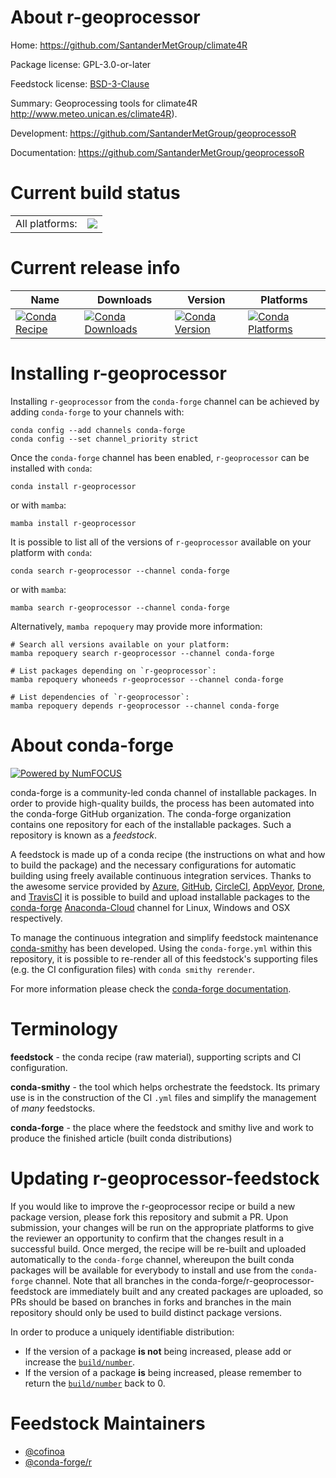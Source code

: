 About r-geoprocessor
====================

Home: https://github.com/SantanderMetGroup/climate4R

Package license: GPL-3.0-or-later

Feedstock license: [BSD-3-Clause](https://github.com/conda-forge/r-geoprocessor-feedstock/blob/main/LICENSE.txt)

Summary: Geoprocessing tools for climate4R <http://www.meteo.unican.es/climate4R>).

Development: https://github.com/SantanderMetGroup/geoprocessoR

Documentation: https://github.com/SantanderMetGroup/geoprocessoR

Current build status
====================


<table><tr><td>All platforms:</td>
    <td>
      <a href="https://dev.azure.com/conda-forge/feedstock-builds/_build/latest?definitionId=16239&branchName=main">
        <img src="https://dev.azure.com/conda-forge/feedstock-builds/_apis/build/status/r-geoprocessor-feedstock?branchName=main">
      </a>
    </td>
  </tr>
</table>

Current release info
====================

| Name | Downloads | Version | Platforms |
| --- | --- | --- | --- |
| [![Conda Recipe](https://img.shields.io/badge/recipe-r--geoprocessor-green.svg)](https://anaconda.org/conda-forge/r-geoprocessor) | [![Conda Downloads](https://img.shields.io/conda/dn/conda-forge/r-geoprocessor.svg)](https://anaconda.org/conda-forge/r-geoprocessor) | [![Conda Version](https://img.shields.io/conda/vn/conda-forge/r-geoprocessor.svg)](https://anaconda.org/conda-forge/r-geoprocessor) | [![Conda Platforms](https://img.shields.io/conda/pn/conda-forge/r-geoprocessor.svg)](https://anaconda.org/conda-forge/r-geoprocessor) |

Installing r-geoprocessor
=========================

Installing `r-geoprocessor` from the `conda-forge` channel can be achieved by adding `conda-forge` to your channels with:

```
conda config --add channels conda-forge
conda config --set channel_priority strict
```

Once the `conda-forge` channel has been enabled, `r-geoprocessor` can be installed with `conda`:

```
conda install r-geoprocessor
```

or with `mamba`:

```
mamba install r-geoprocessor
```

It is possible to list all of the versions of `r-geoprocessor` available on your platform with `conda`:

```
conda search r-geoprocessor --channel conda-forge
```

or with `mamba`:

```
mamba search r-geoprocessor --channel conda-forge
```

Alternatively, `mamba repoquery` may provide more information:

```
# Search all versions available on your platform:
mamba repoquery search r-geoprocessor --channel conda-forge

# List packages depending on `r-geoprocessor`:
mamba repoquery whoneeds r-geoprocessor --channel conda-forge

# List dependencies of `r-geoprocessor`:
mamba repoquery depends r-geoprocessor --channel conda-forge
```


About conda-forge
=================

[![Powered by
NumFOCUS](https://img.shields.io/badge/powered%20by-NumFOCUS-orange.svg?style=flat&colorA=E1523D&colorB=007D8A)](https://numfocus.org)

conda-forge is a community-led conda channel of installable packages.
In order to provide high-quality builds, the process has been automated into the
conda-forge GitHub organization. The conda-forge organization contains one repository
for each of the installable packages. Such a repository is known as a *feedstock*.

A feedstock is made up of a conda recipe (the instructions on what and how to build
the package) and the necessary configurations for automatic building using freely
available continuous integration services. Thanks to the awesome service provided by
[Azure](https://azure.microsoft.com/en-us/services/devops/), [GitHub](https://github.com/),
[CircleCI](https://circleci.com/), [AppVeyor](https://www.appveyor.com/),
[Drone](https://cloud.drone.io/welcome), and [TravisCI](https://travis-ci.com/)
it is possible to build and upload installable packages to the
[conda-forge](https://anaconda.org/conda-forge) [Anaconda-Cloud](https://anaconda.org/)
channel for Linux, Windows and OSX respectively.

To manage the continuous integration and simplify feedstock maintenance
[conda-smithy](https://github.com/conda-forge/conda-smithy) has been developed.
Using the ``conda-forge.yml`` within this repository, it is possible to re-render all of
this feedstock's supporting files (e.g. the CI configuration files) with ``conda smithy rerender``.

For more information please check the [conda-forge documentation](https://conda-forge.org/docs/).

Terminology
===========

**feedstock** - the conda recipe (raw material), supporting scripts and CI configuration.

**conda-smithy** - the tool which helps orchestrate the feedstock.
                   Its primary use is in the construction of the CI ``.yml`` files
                   and simplify the management of *many* feedstocks.

**conda-forge** - the place where the feedstock and smithy live and work to
                  produce the finished article (built conda distributions)


Updating r-geoprocessor-feedstock
=================================

If you would like to improve the r-geoprocessor recipe or build a new
package version, please fork this repository and submit a PR. Upon submission,
your changes will be run on the appropriate platforms to give the reviewer an
opportunity to confirm that the changes result in a successful build. Once
merged, the recipe will be re-built and uploaded automatically to the
`conda-forge` channel, whereupon the built conda packages will be available for
everybody to install and use from the `conda-forge` channel.
Note that all branches in the conda-forge/r-geoprocessor-feedstock are
immediately built and any created packages are uploaded, so PRs should be based
on branches in forks and branches in the main repository should only be used to
build distinct package versions.

In order to produce a uniquely identifiable distribution:
 * If the version of a package **is not** being increased, please add or increase
   the [``build/number``](https://docs.conda.io/projects/conda-build/en/latest/resources/define-metadata.html#build-number-and-string).
 * If the version of a package **is** being increased, please remember to return
   the [``build/number``](https://docs.conda.io/projects/conda-build/en/latest/resources/define-metadata.html#build-number-and-string)
   back to 0.

Feedstock Maintainers
=====================

* [@cofinoa](https://github.com/cofinoa/)
* [@conda-forge/r](https://github.com/conda-forge/r/)

